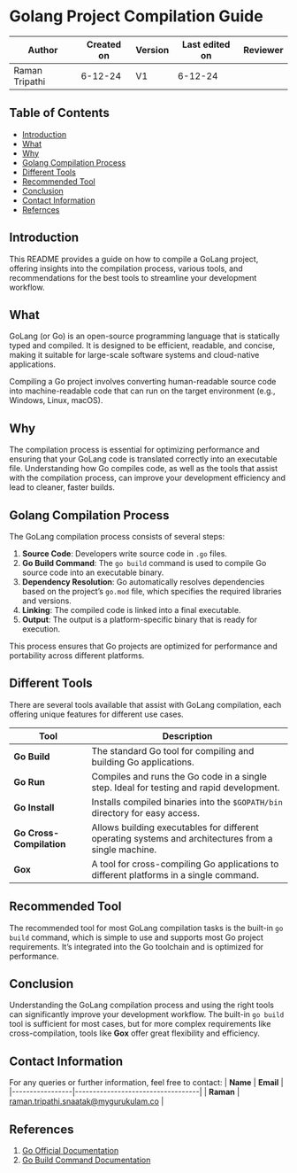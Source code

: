 # Golang Project Compilation Guide

| **Author** | **Created on** | **Version** | **Last edited on** | **Reviewer** |
|------------|----------------|-------------------|---------------------|----------|
| Raman Tripathi  | 6-12-24      | V1  | 6-12-24           |  |

## Table of Contents
- [Introduction](#introduction)
- [What](#what)
- [Why](#why)
- [Golang Compilation Process](#golang-compilation-process)
- [Different Tools](#different-tools)
- [Recommended Tool](#recommended-tool)
- [Conclusion](#conclusion)
- [Contact Information](#contacts-information)
- [Refernces](#references)

## Introduction
This README provides a guide on how to compile a GoLang project, offering insights into the compilation process, various tools, and recommendations for the best tools to streamline your development workflow.

## What
GoLang (or Go) is an open-source programming language that is statically typed and compiled. It is designed to be efficient, readable, and concise, making it suitable for large-scale software systems and cloud-native applications.

Compiling a Go project involves converting human-readable source code into machine-readable code that can run on the target environment (e.g., Windows, Linux, macOS).

## Why
The compilation process is essential for optimizing performance and ensuring that your GoLang code is translated correctly into an executable file. Understanding how Go compiles code, as well as the tools that assist with the compilation process, can improve your development efficiency and lead to cleaner, faster builds.

## Golang Compilation Process
The GoLang compilation process consists of several steps:

1. **Source Code**: Developers write source code in `.go` files.
2. **Go Build Command**: The `go build` command is used to compile Go source code into an executable binary.
3. **Dependency Resolution**: Go automatically resolves dependencies based on the project’s `go.mod` file, which specifies the required libraries and versions.
4. **Linking**: The compiled code is linked into a final executable.
5. **Output**: The output is a platform-specific binary that is ready for execution.

This process ensures that Go projects are optimized for performance and portability across different platforms.

## Different Tools
There are several tools available that assist with GoLang compilation, each offering unique features for different use cases.

| **Tool**               | **Description**                                                                                                      |
|------------------------|----------------------------------------------------------------------------------------------------------------------|
| **Go Build**           | The standard Go tool for compiling and building Go applications.                                                      |
| **Go Run**             | Compiles and runs the Go code in a single step. Ideal for testing and rapid development.                               |
| **Go Install**         | Installs compiled binaries into the `$GOPATH/bin` directory for easy access.                                          |
| **Go Cross-Compilation**| Allows building executables for different operating systems and architectures from a single machine.                  |
| **Gox**                | A tool for cross-compiling Go applications to different platforms in a single command.                               |


## Recommended Tool
The recommended tool for most GoLang compilation tasks is the built-in `go build` command, which is simple to use and supports most Go project requirements. It’s integrated into the Go toolchain and is optimized for performance.

## Conclusion
Understanding the GoLang compilation process and using the right tools can significantly improve your development workflow. The built-in `go build` tool is sufficient for most cases, but for more complex requirements like cross-compilation, tools like **Gox** offer great flexibility and efficiency.

##  Contact Information
For any queries or further information, feel free to contact:
| **Name**  | **Email**                       |
|-----------------|-----------------------------------|
| **Raman**  | raman.tripathi.snaatak@mygurukulam.co |

## References
1. [Go Official Documentation](https://golang.org/doc/)
2. [Go Build Command Documentation](https://golang.org/cmd/go/#hdr-Build)


